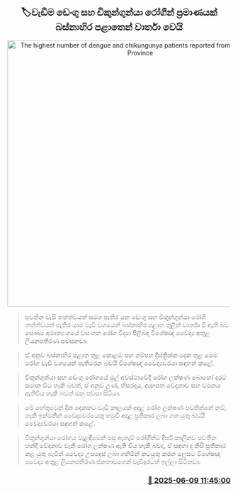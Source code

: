 <p align='center'><b><h2 align='center' title='The highest number of dengue and chikungunya patients reported from the Western Province'>🏷වැඩිම ඩෙංගු සහ චිකුන්ගුන්යා රෝගීන් ප්‍රමාණයක් බස්නාහිර පළාතෙන් වාර්තා වෙයි</h2></b></p>
<p align='center'><img src='https://helakuru.sgp1.cdn.digitaloceanspaces.com/esana/images/lib/fever-children-archived.jpg' width='600' alt='The highest number of dengue and chikungunya patients reported from the Western Province'></p>

> පවතින වැසි තත්ත්වයත් සමග පැතිර යන ඩෙංගු සහ චිකුන්ගුන්යා රෝගී තත්ත්වයන් පැතිර යාම වැඩි වශයෙන් බස්නාහිර පළාත තුළින් වාර්තා වී ඇති බව සෞඛ්‍ය අමාත්‍යංශයේ වසංගත රෝග විද්‍යා පිළිබඳ විශේෂඥ වෛද්‍ය අතුළ ලියනපතිරණ පවසනවා.

> ඒ අනුව බස්නාහිර පළාත තුළ කොළඹ සහ ගම්පහ දිස්ත්‍රික්ක දෙක තුළ මෙම රෝග වැඩි වශයෙන් පැතිරෙන බවයි විශේෂඥ වෛද්‍යවරයා සඳහන් කළේ.

> චිකුන්ගුන්යා සහ ඩෙංගු රෝගයේ මුල් අවස්ථාවේදී රෝග ලක්ෂණ බොහෝ දුරට සමාන විට හැකි බවත්, ඒ අනුව උණ, හිසරදය, ඇඟපත වේදනාව සහ වමනය ඇතිවිය හැකි බවත් ඔහු පවසා සිටියා.

> මේ හේතුවෙන් දින දෙකකට වැඩි කාලයක් අදාළ රෝග ලක්ෂණ පවතින්නේ නම්, හැකි ඉක්මනින් වෛද්‍යවරයෙකු හමුවී අදාළ ප්‍රතිකාර ලබා ගත යුතු බවයි වෛද්‍යවරයා සඳහන් කළේ.

> චිකුන්ගුන්යා රෝගය වැළඳීමෙන් පසු ඇතැම් රෝගීන්ට දීර්ඝ කාලීනව පවතින හන්දි වේදනාව වැනි රෝග ලක්ෂණ ඇති විය හැකි බවද, ඒ සඳහා ද නිසි ප්‍රතිකාර කළ යුතු බැවින් වෛද්‍ය උපදෙස් ලබා ගනිමින් කටයුතු කරන ලෙසට විශේෂඥ වෛද්‍ය අතුළ ලියනපතිරණ ජනතාවගෙන් වැඩිදුරටත් ඉල්ලා සිටිනවා.



<h3 align='right'><a href='https://www.helakuru.lk/esana/p/110826/'>📅 2025-06-09 11:45:00</a></h3>
